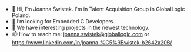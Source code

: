 - 👋 Hi, I’m Joanna Świstek. I'm in Talent Acquisition Group in GlobalLogic Poland.
- 👀 I’m looking for Embedded C Developers.
- 💞️ We have interesting projects in the newest technology.
- 📫 How to reach me: joanna.swistek@globallogic.com or https://www.linkedin.com/in/joanna-%C5%9Bwistek-b2642a208/
